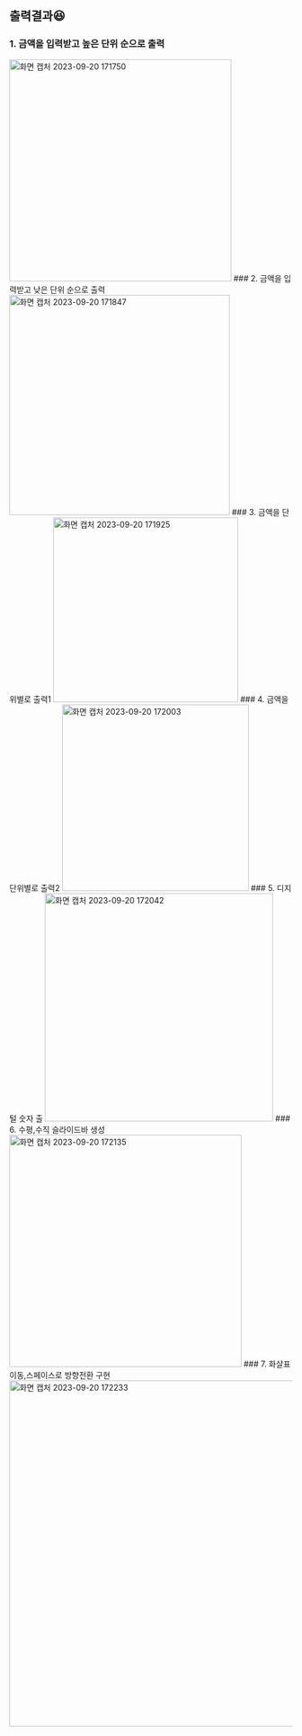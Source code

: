 ## 출력결과😆
### 1. 금액을 입력받고 높은 단위 순으로 출력
<img width="395" alt="화면 캡처 2023-09-20 171750" src="https://github.com/BankBoy22/game/assets/48702307/4983f4a6-ef3d-4a9d-a857-dce40d6de1e9">
### 2. 금액을 입력받고 낮은 단위 순으로 출력
<img width="392" alt="화면 캡처 2023-09-20 171847" src="https://github.com/BankBoy22/game/assets/48702307/a1565d05-071e-492b-a25d-fc82b74b7a3e">
### 3. 금액을 단위별로 출력1
<img width="329" alt="화면 캡처 2023-09-20 171925" src="https://github.com/BankBoy22/game/assets/48702307/b59a5c6a-8e4a-4cd1-9fb0-405a1154bed5">
### 4. 금액을 단위별로 출력2
<img width="332" alt="화면 캡처 2023-09-20 172003" src="https://github.com/BankBoy22/game/assets/48702307/7095e15e-15ae-4944-a314-50da22c7c14d">
### 5. 디지털 숫자 출
<img width="406" alt="화면 캡처 2023-09-20 172042" src="https://github.com/BankBoy22/game/assets/48702307/6af12b73-1994-4215-8074-3df168928642">
### 6. 수평,수직 슬라이드바 생성
<img width="413" alt="화면 캡처 2023-09-20 172135" src="https://github.com/BankBoy22/game/assets/48702307/289664ef-d918-46cf-889d-3e791bad901b">
### 7. 화살표 이동,스페이스로 방향전환 구현
<img width="616" alt="화면 캡처 2023-09-20 172233" src="https://github.com/BankBoy22/game/assets/48702307/1e8ef0a7-b3e3-4977-b6ab-264719414820">
